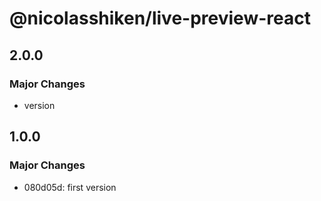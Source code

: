 # @nicolasshiken/live-preview-react

## 2.0.0

### Major Changes

- version

## 1.0.0

### Major Changes

- 080d05d: first version
